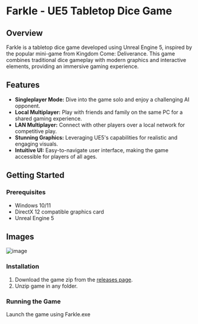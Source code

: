 # Farkle - UE5 Tabletop Dice Game

## Overview
Farkle is a tabletop dice game developed using Unreal Engine 5, inspired by the popular mini-game from Kingdom Come: Deliverance. This game combines traditional dice gameplay with modern graphics and interactive elements, providing an immersive gaming experience.

## Features
- **Singleplayer Mode:** Dive into the game solo and enjoy a challenging AI opponent.
- **Local Multiplayer:** Play with friends and family on the same PC for a shared gaming experience.
- **LAN Multiplayer:** Connect with other players over a local network for competitive play.
- **Stunning Graphics:** Leveraging UE5's capabilities for realistic and engaging visuals.
- **Intuitive UI:** Easy-to-navigate user interface, making the game accessible for players of all ages.

## Getting Started
### Prerequisites
- Windows 10/11
- DirectX 12 compatible graphics card
- Unreal Engine 5

## Images
![image](https://github.com/NeGat1FF/Farkle/assets/45542040/289d77c5-7400-4094-b4ba-5dec32ce9d40)


### Installation
1. Download the game zip from the [releases page](https://github.com/NeGat1FF/Farkle/releases/tag/V0.0.1).
2. Unzip game in any folder.

### Running the Game
Launch the game using Farkle.exe

